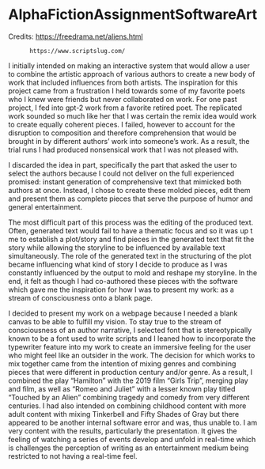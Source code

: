 # AlphaFictionAssignmentSoftwareArt

Credits: https://freedrama.net/aliens.html
	
          https://www.scriptslug.com/

I initially intended on making an interactive system that would allow a user to combine the artistic approach of various authors to create a new body of work that included influences from both artists. The inspiration for this project came from a frustration I held towards some of my favorite poets who I knew were friends but never collaborated on work. For one past project, I fed into gpt-2 work from a favorite retired poet. The replicated work sounded so much like her that I was certain the remix idea would work to create equally coherent pieces. I failed, however to account for the disruption to composition and therefore comprehension that would be brought in by different authors’ work into someone’s work. As a result, the trial runs I had produced nonsensical work that I was not pleased with.

I discarded the idea in part, specifically the part that asked the user to select the authors because I could not deliver on the full experienced promised: instant generation of comprehensive text that mimicked both authors at once. Instead, I chose to create these molded pieces, edit them and present them as complete pieces that serve the purpose of humor and general entertainment.

The most difficult part of this process was the editing of the produced text. Often, generated text would fail to have a thematic focus and so it was up t me to establish a plot/story and find pieces in the generated text that fit the story while allowing the storyline to be influenced by available text simultaneously. The role of the generated text in the structuring of the plot became influencing what kind of story I decide to produce as I was constantly influenced by the output to mold and reshape my storyline. In the end, it felt as though I had co-authored these pieces with the software which gave me the inspiration for how I was to present my work: as a stream of consciousness onto a blank page.

I decided to present my work on a webpage because I needed a blank canvas to be able to fulfill my vision. To stay true to the stream of consciousness of an author narrative, I selected font that is stereotypically known to be a font used to write scripts and I leaned how to incorporate the typewriter feature into my work to create an immersive feeling for the user who might feel like an outsider in the work. 
The decision for which works to mix together came from the intention of mixing genres and combining pieces that were different in production century and/or genre. As a result, I combined the play “Hamilton” with the 2019 film “Girls Trip”, merging play and film, as well as “Romeo and Juliet” with a lesser known play titled “Touched by an Alien” combining tragedy and comedy from very different centuries. I had also intended on combining childhood content with more adult content with mixing Tinkerbell and Fifty Shades of Gray but there appeared to be another internal software error and was, thus unable to.
I am very content with the results, particularly the presentation. It gives the feeling of watching a series of events develop and unfold in real-time which is challenges the perception of writing as an entertainment medium being restricted to not having a real-time feel.
